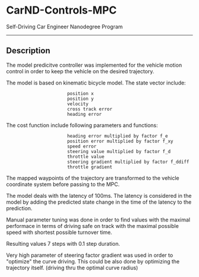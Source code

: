 # CarND-Controls-MPC
Self-Driving Car Engineer Nanodegree Program

---

## Description

The model predicitve controller was implemented for the vehicle motion control in order to keep the vehicle on the desired trajectory.

The model is based on kinematic bicycle model. 
The state vector include:

                           position x
                           position y
                           velocity
                           cross track error
                           heading error

The cost function include following parameters and functions:
                           
                           heading error multiplied by factor f_e
                           position error multiplied by factor f_xy
                           speed error 
                           steering value multiplied by factor f_d
                           throttle value
                           steering gradient multiplied by factor f_ddiff
                           throttle gradient
                           
                              
The mapped waypoints of the trajectory are transformed to the vehicle coordinate system before passing to the MPC.

The model deals with the latency of 100ms. The latency is considered in the model by adding the predicted state change in the time of the latency to the prediction.

Manual parameter tuning was done in order to find values with the maximal performace in terms of driving safe on track with the maximal possible speed with shortest possible turnover time. 

Resulting values 7 steps with 0.1 step duration.

Very high parameter of steering factor gradient was used in order to "optimize" the curve driving. This could be also done by optimizing the trajectory itself. (driving thru the optimal curve radius) 







                           
